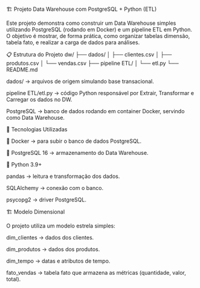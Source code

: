 🏗️ Projeto Data Warehouse com PostgreSQL + Python (ETL)

Este projeto demonstra como construir um Data Warehouse simples utilizando PostgreSQL (rodando em Docker) e um pipeline ETL em Python.
O objetivo é mostrar, de forma prática, como organizar tabelas dimensão, tabela fato, e realizar a carga de dados para análises.

📋 Estrutura do Projeto
dw/
├── dados/
│   ├── clientes.csv
│   ├── produtos.csv
│   └── vendas.csv
├── pipeline ETL/
│   └── etl.py
└── README.md


dados/ → arquivos de origem simulando base transacional.

pipeline ETL/etl.py → código Python responsável por Extrair, Transformar e Carregar os dados no DW.

PostgreSQL → banco de dados rodando em container Docker, servindo como Data Warehouse.

🚀 Tecnologias Utilizadas

🐳 Docker → para subir o banco de dados PostgreSQL.

🐘 PostgreSQL 16 → armazenamento do Data Warehouse.

🐍 Python 3.9+

pandas → leitura e transformação dos dados.

SQLAlchemy → conexão com o banco.

psycopg2 → driver PostgreSQL.

🏗️ Modelo Dimensional

O projeto utiliza um modelo estrela simples:

dim_clientes → dados dos clientes.

dim_produtos → dados dos produtos.

dim_tempo → datas e atributos de tempo.

fato_vendas → tabela fato que armazena as métricas (quantidade, valor, total).
